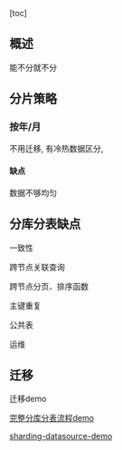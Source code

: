 [toc]



## 概述

能不分就不分



## 分片策略

### 按年/月

不用迁移, 有冷热数据区分, 

#### 缺点

数据不够均匀



## 分库分表缺点

一致性

跨节点关联查询

跨节点分页、排序函数

主键重复

公共表

运维



## 迁移

迁移demo

[完整分库分表流程demo ](https://www.cnblogs.com/timfruit/p/12770701.html)

[sharding-datasource-demo](https://gitee.com/timfruit189/sharding-datasource-demo)



